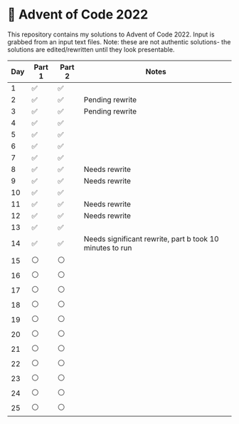 # 🎄 Advent of Code 2022
This repository contains my solutions to Advent of Code 2022. Input is grabbed from an input text files. Note: these are not authentic solutions- the solutions are edited/rewritten until they look presentable.

| Day | Part 1 | Part 2 | Notes |
| --- | --- | --- | --- |
| 1 | ✅ | ✅ |  |
| 2 | ✅ | ✅ | Pending rewrite |
| 3 | ✅ | ✅ | Pending rewrite |
| 4 | ✅ | ✅ |  |
| 5 | ✅ | ✅ |  |
| 6 | ✅ | ✅ |  |
| 7 | ✅ | ✅ |  |
| 8 | ✅ | ✅ | Needs rewrite |
| 9 | ✅ | ✅ | Needs rewrite |
| 10 | ✅ | ✅ |  |
| 11 | ✅ | ✅ | Needs rewrite |
| 12 | ✅ | ✅ | Needs rewrite |
| 13 | ✅ | ✅ |  |
| 14 | ✅ | ✅ | Needs significant rewrite, part b took 10 minutes to run |
| 15 | ⚪ | ⚪ |  | 
| 16 | ⚪ | ⚪ |  |
| 17 | ⚪ | ⚪ |  |
| 18 | ⚪ | ⚪ |  |
| 19 | ⚪ | ⚪ |  |
| 20 | ⚪ | ⚪ |  |
| 21 | ⚪ | ⚪ |  |
| 22 | ⚪ | ⚪ |  |
| 23 | ⚪ | ⚪ |  |
| 24 | ⚪ | ⚪ |  |
| 25 | ⚪ | ⚪ |  |